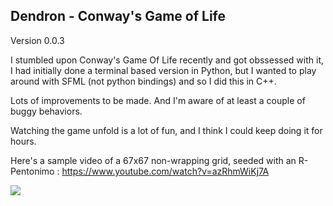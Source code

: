 ## Dendron - Conway's Game of Life

Version 0.0.3

I stumbled upon Conway's Game Of Life recently and got obssessed with it, I had initially done a terminal based version in Python, but I wanted to play around with SFML (not python bindings) and so I did this in C++.

Lots of improvements to be made. And I'm aware of at least a couple of buggy behaviors.

Watching the game unfold is a lot of fun, and I think I could keep doing it for hours.

Here's a sample video of a 67x67 non-wrapping grid, seeded with an R-Pentonimo : https://www.youtube.com/watch?v=azRhmWiKj7A

![](http://i.imgur.com/YqNoa3v.png)
